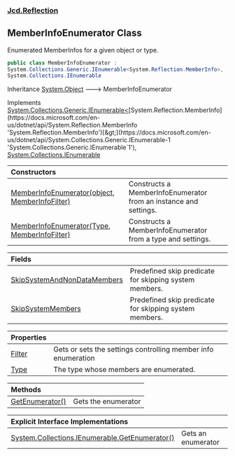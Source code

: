### [Jcd.Reflection](Jcd.Reflection.md 'Jcd.Reflection')

## MemberInfoEnumerator Class

Enumerated MemberInfos for a given object or type.

```csharp
public class MemberInfoEnumerator :
System.Collections.Generic.IEnumerable<System.Reflection.MemberInfo>,
System.Collections.IEnumerable
```

Inheritance [System.Object](https://docs.microsoft.com/en-us/dotnet/api/System.Object 'System.Object') &#129106; MemberInfoEnumerator

Implements [System.Collections.Generic.IEnumerable&lt;](https://docs.microsoft.com/en-us/dotnet/api/System.Collections.Generic.IEnumerable-1 'System.Collections.Generic.IEnumerable`1')[System.Reflection.MemberInfo](https://docs.microsoft.com/en-us/dotnet/api/System.Reflection.MemberInfo 'System.Reflection.MemberInfo')[&gt;](https://docs.microsoft.com/en-us/dotnet/api/System.Collections.Generic.IEnumerable-1 'System.Collections.Generic.IEnumerable`1'), [System.Collections.IEnumerable](https://docs.microsoft.com/en-us/dotnet/api/System.Collections.IEnumerable 'System.Collections.IEnumerable')

| Constructors | |
| :--- | :--- |
| [MemberInfoEnumerator(object, MemberInfoFilter)](MemberInfoEnumerator..ctor.B1s+Sa36Nz5RqSrSTQy0mQ.md 'Jcd.Reflection.MemberInfoEnumerator.MemberInfoEnumerator(object, Jcd.Reflection.MemberInfoFilter)') | Constructs a MemberInfoEnumerator from an instance and settings. |
| [MemberInfoEnumerator(Type, MemberInfoFilter)](MemberInfoEnumerator..ctor./buf3eLxDunMMRFvfX9/Ow.md 'Jcd.Reflection.MemberInfoEnumerator.MemberInfoEnumerator(System.Type, Jcd.Reflection.MemberInfoFilter)') | Constructs a MemberInfoEnumerator from a type and settings. |

| Fields | |
| :--- | :--- |
| [SkipSystemAndNonDataMembers](MemberInfoEnumerator.SkipSystemAndNonDataMembers.md 'Jcd.Reflection.MemberInfoEnumerator.SkipSystemAndNonDataMembers') | Predefined skip predicate for skipping system members. |
| [SkipSystemMembers](MemberInfoEnumerator.SkipSystemMembers.md 'Jcd.Reflection.MemberInfoEnumerator.SkipSystemMembers') | Predefined skip predicate for skipping system members. |

| Properties | |
| :--- | :--- |
| [Filter](MemberInfoEnumerator.Filter.md 'Jcd.Reflection.MemberInfoEnumerator.Filter') | Gets or sets the settings controlling member info enumeration |
| [Type](MemberInfoEnumerator.Type.md 'Jcd.Reflection.MemberInfoEnumerator.Type') | The type whose members are enumerated. |

| Methods | |
| :--- | :--- |
| [GetEnumerator()](MemberInfoEnumerator.GetEnumerator().md 'Jcd.Reflection.MemberInfoEnumerator.GetEnumerator()') | Gets the enumerator |

| Explicit Interface Implementations | |
| :--- | :--- |
| [System.Collections.IEnumerable.GetEnumerator()](MemberInfoEnumerator.System.Collections.IEnumerable.GetEnumerator().md 'Jcd.Reflection.MemberInfoEnumerator.System.Collections.IEnumerable.GetEnumerator()') | Gets an enumerator |
